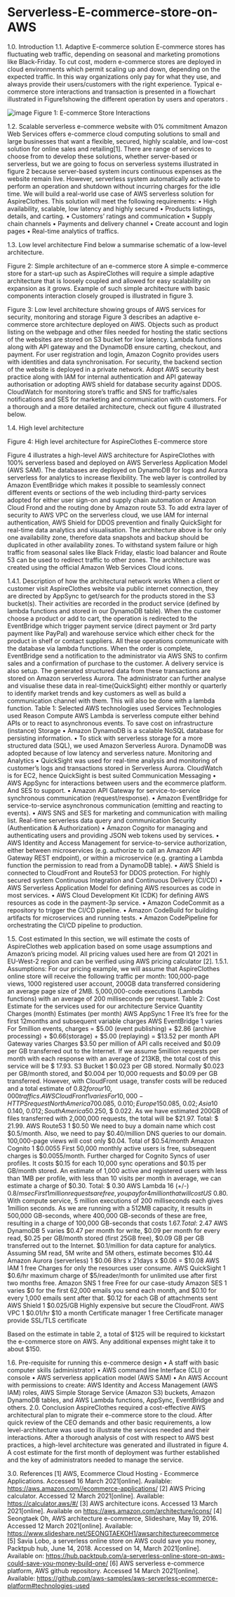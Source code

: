 # Serverless-E-commerce-store-on-AWS

1.0.	Introduction
1.1. Adaptive E-commerce solution
E-commerce stores has fluctuating web traffic, depending on seasonal and marketing promotions like Black-Friday. To cut cost, modern e-commerce stores are deployed in cloud environments which permit scaling up and down, depending on the expected traffic. In this way organizations only pay for what they use, and always provide their users/customers with the right experience. Typical e-commerce store interactions and  transaction is presented in a flowchart illustrated in Figure1showing the different operation by users and operators .

 ![image](https://user-images.githubusercontent.com/78275439/111884278-7ed7ed00-89b8-11eb-9357-0c426a37ec92.png)
Figure 1: E-commerce Store Interactions

1.2. Scalable serverless e-commerce website with 0% commitment
Amazon Web Services offers e-commerce cloud computing solutions to small and large businesses that want a flexible, secured, highly scalable, and low-cost solution for online sales and retailing[1]. There are range of services to choose from to develop these solutions, whether server-based or serverless, but we are going to focus on serverless systems illustrated in figure 2 because server-based system incurs continuous expenses as the website remain live. However, serverless system automatically activate to perform an operation and shutdown without incurring charges for the idle time. 
We will build a real-world use case of AWS serverless solution for AspireClothes. This solution will meet the following requirements:
•	High availability, scalable, low latency and highly secured
•	Products listings, details, and carting.
•	Customers’ ratings and communication
•	Supply chain channels
•	Payments and delivery channel
•	Create account and login pages
•	Real-time analytics of traffics.

1.3. Low level architecture
Find below a summarise schematic of a low-level architecture.

 
Figure 2: Simple architecture of an e-commerce store
A simple e-commerce store for a start-up such as AspireClothes will require a simple adaptive architecture that is loosely coupled and allowed for easy scalability on expansion as it grows. Example of such simple architecture with basic components interaction closely grouped is illustrated in figure 3.
 
Figure 3: Low level architecture showing groups of AWS services for security, monitoring and storage
Figure 3 describes an adaptive e-commerce store architecture deployed on AWS. Objects such as product listing on the webpage and other files needed for hosting the static sections of the websites are stored on S3 bucket for low latency. Lambda functions along with API gateway and the DynamoDB ensure carting, checkout, and payment. For user registration and login,  Amazon Cognito provides users with identities and data synchronisation. For security, the backend section of the website is deployed in a private network. Adopt AWS security best practice along with IAM for internal authentication and API gateway authorisation or adopting AWS shield for database security against DDOS. CloudWatch for monitoring store’s traffic and SNS for traffic/sales notifications and SES for marketing and communication with customers. For a thorough and a more detailed architecture, check out figure 4 illustrated below.
 
1.4. High level architecture
 
Figure 4: High level architecture for AspireClothes E-commerce store

 
Figure 4 illustrates a high-level AWS architecture for AspireClothes with 100% serverless based and deployed on AWS Serverless Application Model (AWS SAM). The databases are deployed on DynamoDB for logs and Aurora serverless for analytics to increase flexibility. The web layer is controlled by Amazon EventBridge which makes it possible to seamlessly connect different events or sections of the web including third-party services adopted for either user sign-on and supply chain automation or Amazon Cloud Frond and the routing done by Amazon route 53. To add extra layer of security to AWS VPC on the serverless cloud, we use IAM for internal authentication, AWS Shield for DDOS prevention and finally QuickSight for real-time data analytics and visualisation. The architecture above is for only one availability zone, therefore data snapshots and backup should be duplicated in other availability zones. To withstand system failure or high traffic from seasonal sales like Black Friday, elastic load balancer and Route 53 can be used to redirect traffic to other zones. The architecture was created using the official Amazon Web Services Cloud icons.

1.4.1. Description of how the architectural network works
When a client or customer visit AspireClothes website via public internet connection, they are directed by AppSync to get/search for the products stored in the S3 bucket(s). Their activities are recorded in the product service (defined by lambda functions and stored in our DynamoDB table). When the customer choose a product or add to cart, the operation is redirected to the EventBridge which trigger payment service (direct payment or 3rd party payment like PayPal) and warehouse service which either check for the product in shelf or contact suppliers. All these operations communicate with the database via lambda functions. When the order is complete, EventBridge send a notification to the administrator via AWS SNS to confirm sales and a confirmation of purchase to the customer. A delivery service is also setup. The generated structured data from these transactions are stored on Amazon serverless Aurora. The administrator can further analyse and visualise these data in real-time(QuickSight) either monthly or quarterly to identify market trends and key customers as well as build a communication channel with them. This will also be done with a lambda function.
Table 1: Selected AWS technologies used
Services	Technologies used	Reason
Compute	AWS Lambda is serverless compute either behind APIs or to react to asynchronous events.	To save cost on infrastructure (instance)
Storage	•	Amazon DynamoDB is a scalable NoSQL database for persisting information.
•	To stick with serverless storage for a more structured data (SQL), we used Amazon Serverless Aurora.
	DynamoDB was adopted because of low latency and serverless nature.
Monitoring and Analytics	•	QuickSight was used for real-time analysis and monitoring of customer’s logs and transactions stored in Serverless Aurora.	CloudWatch is for EC2, hence QuickSight is best suited
Communication
Messaging	•	AWS AppSync for interactions between users and the ecommerce platform. And SES to support.
•	Amazon API Gateway for service-to-service synchronous communication (request/response).
•	Amazon EventBridge for service-to-service asynchronous communication (emitting and reacting to events).
•	AWS SNS and SES for  marketing and communication with mailing list.
	Real-time serverless data query and communication
Security
(Authentication & Authorization)	•	Amazon Cognito for managing and authenticating users and providing JSON web tokens used by services.
•	AWS Identity and Access Management for service-to-service authorization, either between microservices (e.g. authorize to call an Amazon API Gateway REST endpoint), or within a microservice (e.g. granting a Lambda function the permission to read from a DynamoDB table).
•	AWS Shield is connected to CloudFront and Route53 for DDOS protection.
	For highly secured system
Continuous Integration and Continuous Delivery (CI/CD)	•	AWS Serverless Application Model for defining AWS resources as code in most services.
•	AWS Cloud Development Kit (CDK) for defining AWS resources as code in the payment-3p service.
•	Amazon CodeCommit as a repository to trigger the CI/CD pipeline.
•	Amazon CodeBuild for building artifacts for microservices and running tests.
•	Amazon CodePipeline for orchestrating the CI/CD pipeline to production.	

1.5. Cost estimated
In this section, we will estimate the costs of AspireClothes web application based on some usage assumptions and Amazon’s pricing model. All pricing values used here are from Q1 2021 in EU-West-2 region and can be verified using AWS pricing calculator [2].
1.5.1. Assumptions:
For our pricing example, we will assume that AspireClothes online store will receive the following traffic per month: 100,000-page views, 1000 registered user account, 200GB data transferred considering an average page size of 2MB. 5,000,000-code executions (Lambda functions) with an average of 200 milliseconds per request.
Table 2: Cost Estimate for the services used for our architecture
Service	Quantity	Charges (month)	Estimates (per month)
AWS AppSync	1	Free	It’s free for the first 12months and subsequent variable charges
AWS EventBridge	1	varies	For 5million events, charges = $5.00 (event publishing) + $2.86 (archive processing) + $0.66(storage) + $5.00 (replaying) = $13.52 per month
API Gateway		varies	Charges $3.50 per million of API calls received and $0.09 per GB transferred out to the Internet. If we assume 5million requests per month with each response with an average of 213KB, the total cost of this service will be $ 17.93.
S3 Bucket	1	$0.023 per GB stored.	 Normally $0.023 per GB/month stored, and $0.004 per 10,000 requests and $0.09 per GB transferred. However, with CloudFront usage, transfer costs will be reduced and a total estimate of $0.82 for our 10,000 traffics.
AWS CloudFront	1	varies	For 10,000-HTTPS request North America 70%-$0.085, $0.010; Europe 15%-$0.085, $0.02; Asia 10%-$ 0.140, $0.012; South America 5%-$0.250, $ 0.022. As we have estimated 200GB of files transferred with 2,000,000 requests, the total will be $21.97.
Total: $ 21.99.
AWS Route53	1	$0.50	We need to buy a domain name which cost $0.5/month. Also, we need to pay $0.40/million  DNS queries to our domain. 100,000-page views will cost only $0.04. 
Total of $0.54/month
Amazon Cognito	1	$0.0055	First 50,000 monthly active users is free, subsequent charges is $0.0055/month.
Further charged for Cognito Syncs of user profiles. It costs $0.15 for each 10,000 sync operations and $0.15 per GB/month stored. An estimate of 1,000 active and registered users with less than 1MB per profile, with less than 10 visits per month in average, we can estimate a charge of $0.30.
Total: $ 0.30
AWS Lambda	16 (+/-)	$0.8/msec	First 1 million requests are free, you pay for 4 million that will cost US$ 0.80. With compute service,  5 million executions of 200 milliseconds each gives 1million seconds. As we are running with a 512MB capacity, it results in 500,000 GB-seconds, where 400,000 GB-seconds of these are free, resulting in a charge of 100,000 GB-seconds that costs $1.67.
Total:$ 2.47
AWS DynamoDB	5	varies	$0.47 per month for write, $0.09 per month for every read, $0.25 per GB/month stored (first 25GB free), $0.09 GB per GB transferred out to the Internet. $0.1/million for data capture for analytics. Assuming 5M read, 5M write and 5M others, estimate becomes $10.44
Amazon Aurora (serverless)	1	$0.06	8hrs x 21days x $0.06 = $10.08
AWS IAM	1	free	Charges for only the resources user consume.
AWS QuickSight	1	$0.6/hr	maximum charge of $5/reader/month for unlimited use after first two months free.
Amazon SNS	1	free	Free for our case-study
Amazon SES	1	varies	$0 for the first 62,000 emails you send each month, and $0.10 for every 1,000 emails sent after that. $0.12 for each GB of attachments sent
AWS Shield	1	$0.025/GB	Highly expensive but secure the CloudFront.
AWS VPC	1	$0.01/hr	$10 a month
Certificate manager	1	free	Certificate manager provide SSL/TLS certificate

Based on the estimate in table 2, a total of $125 will be required to kickstart the e-commerce store on AWS. Any additional expenses might take it to about $150.

1.6. Pre-requisite for running this e-commerce design
•	A staff  with basic computer skills (administrator)
•	AWS command line Interface (CLI) or console
•	AWS serverless application model (AWS SAM)
•	An AWS Account with permissions to create: AWS Identity and Access Management (AWS IAM) roles, AWS Simple Storage Service (Amazon S3) buckets, Amazon DynamoDB tables, and AWS Lambda functions, AppSync, EventBridge and others.
2.0.	Conclusion
AspireClothes required a cost-effective AWS architectural plan to migrate their e-commerce store to the cloud. After quick review of the CEO demands and other basic requirements, a low level-architecture was used to illustrate the services needed and their interactions. After a thorough analysis of cost with respect to AWS best practices, a high-level architecture was generated and illustrated in figure 4. A cost estimate for the first month of deployment was further established and the  key of administrators needed to manage the service.

3.0.	References
[1]	AWS, Ecommerce Cloud Hosting - Ecommerce Applications. Accessed 16 March 2021[online]. Available: https://aws.amazon.com//ecommerce-applications/
[2]	AWS Pricing calculator. Accessed 12 March 2021[online]. Available: https://calculator.aws/#/
[3]	AWS architecture icons. Accessed 13 March 2021[online]. Available on https://aws.amazon.com/architecture/icons/
[4]	Seongtaek Oh, AWS architecture e-commerce, Slideshare, May 19, 2016. Accessed 12 March 2021[online]. Available: https://www.slideshare.net/SEONGTAEKOH1/awsarchitectureecommerce
[5]	Savia Lobo, a serverless online store on AWS could save you money, Packtpub hub, June 14, 2018. Accessed on 14, March 2021[online]. Available on: https://hub.packtpub.com/a-serverless-online-store-on-aws-could-save-you-money-build-one/ 
[6]	AWS serverless e-commerce platform, AWS github repository. Accessed 14 March 2021[online]. Available: https://github.com/aws-samples/aws-serverless-ecommerce-platform#technologies-used 

